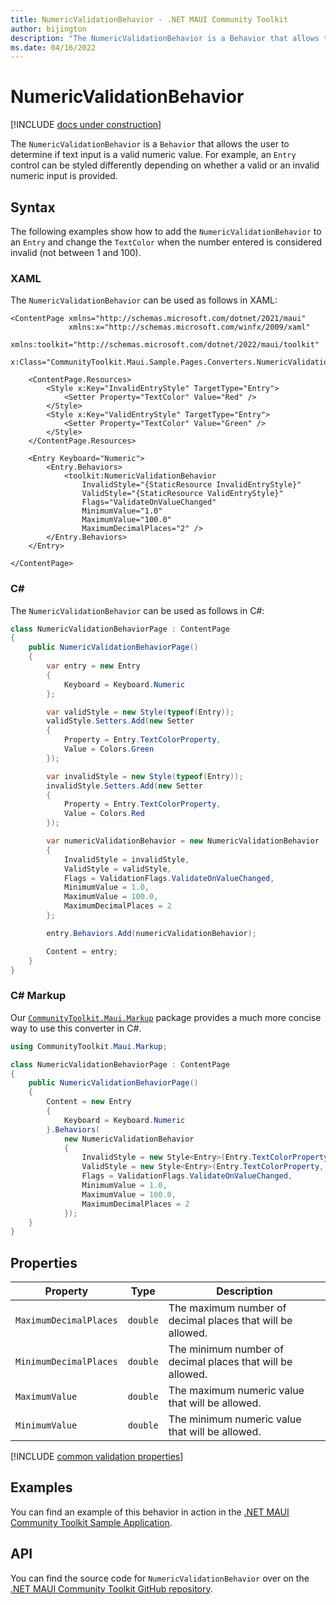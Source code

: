 ```yaml
---
title: NumericValidationBehavior - .NET MAUI Community Toolkit
author: bijington
description: "The NumericValidationBehavior is a Behavior that allows the user to determine if text input is a valid numeric value."
ms.date: 04/16/2022
---
```


# NumericValidationBehavior

[!INCLUDE [docs under construction](../includes/preview-note.md)]

The `NumericValidationBehavior` is a `Behavior` that allows the user to determine if text input is a valid numeric value. For example, an `Entry` control can be styled differently depending on whether a valid or an invalid numeric input is provided.

## Syntax

The following examples show how to add the `NumericValidationBehavior` to an `Entry` and change the `TextColor` when the number entered is considered invalid (not between 1 and 100).

### XAML

The `NumericValidationBehavior` can be used as follows in XAML:

```xaml
<ContentPage xmlns="http://schemas.microsoft.com/dotnet/2021/maui"
             xmlns:x="http://schemas.microsoft.com/winfx/2009/xaml"
             xmlns:toolkit="http://schemas.microsoft.com/dotnet/2022/maui/toolkit"
             x:Class="CommunityToolkit.Maui.Sample.Pages.Converters.NumericValidationBehaviorPage">

    <ContentPage.Resources>
        <Style x:Key="InvalidEntryStyle" TargetType="Entry">
            <Setter Property="TextColor" Value="Red" />
        </Style>
        <Style x:Key="ValidEntryStyle" TargetType="Entry">
            <Setter Property="TextColor" Value="Green" />
        </Style>
    </ContentPage.Resources>

    <Entry Keyboard="Numeric">
        <Entry.Behaviors>
            <toolkit:NumericValidationBehavior 
                InvalidStyle="{StaticResource InvalidEntryStyle}"
                ValidStyle="{StaticResource ValidEntryStyle}"
                Flags="ValidateOnValueChanged"
                MinimumValue="1.0"
                MaximumValue="100.0"
                MaximumDecimalPlaces="2" />
        </Entry.Behaviors>
    </Entry>

</ContentPage>
```

### C#

The `NumericValidationBehavior` can be used as follows in C#:

```csharp
class NumericValidationBehaviorPage : ContentPage
{
    public NumericValidationBehaviorPage()
    {
        var entry = new Entry
        {
            Keyboard = Keyboard.Numeric
        };

        var validStyle = new Style(typeof(Entry));
        validStyle.Setters.Add(new Setter
        {
            Property = Entry.TextColorProperty,
            Value = Colors.Green
        });

        var invalidStyle = new Style(typeof(Entry));
        invalidStyle.Setters.Add(new Setter
        {
            Property = Entry.TextColorProperty,
            Value = Colors.Red
        });

        var numericValidationBehavior = new NumericValidationBehavior
        {
            InvalidStyle = invalidStyle,
            ValidStyle = validStyle,
            Flags = ValidationFlags.ValidateOnValueChanged,
            MinimumValue = 1.0,
            MaximumValue = 100.0,
            MaximumDecimalPlaces = 2
        };

        entry.Behaviors.Add(numericValidationBehavior);

        Content = entry;
    }
}
```

### C# Markup

Our [`CommunityToolkit.Maui.Markup`](../markup/markup.md) package provides a much more concise way to use this converter in C#.

```csharp
using CommunityToolkit.Maui.Markup;

class NumericValidationBehaviorPage : ContentPage
{
    public NumericValidationBehaviorPage()
    {
        Content = new Entry
        {
            Keyboard = Keyboard.Numeric
        }.Behaviors(
            new NumericValidationBehavior
            {
                InvalidStyle = new Style<Entry>(Entry.TextColorProperty, Colors.Red),
                ValidStyle = new Style<Entry>(Entry.TextColorProperty, Colors.Green),
                Flags = ValidationFlags.ValidateOnValueChanged,
                MinimumValue = 1.0,
                MaximumValue = 100.0,
                MaximumDecimalPlaces = 2
            });
    }
}
```

## Properties

|Property  |Type  |Description  |
|---------|---------|---------|
| `MaximumDecimalPlaces` | `double` | The maximum number of decimal places that will be allowed. |
| `MinimumDecimalPlaces` | `double` | The minimum number of decimal places that will be allowed. |
| `MaximumValue` | `double` | The maximum numeric value that will be allowed. |
| `MinimumValue` | `double` | The minimum numeric value that will be allowed. |

[!INCLUDE [common validation properties](../includes/validation-behavior.md)]

## Examples

You can find an example of this behavior in action in the [.NET MAUI Community Toolkit Sample Application](https://github.com/CommunityToolkit/Maui/blob/main/samples/CommunityToolkit.Maui.Sample/Pages/Behaviors/NumericValidationBehaviorPage.xaml).

## API

You can find the source code for `NumericValidationBehavior` over on the [.NET MAUI Community Toolkit GitHub repository](https://github.com/CommunityToolkit/Maui/blob/main/src/CommunityToolkit.Maui/Behaviors/NumericValidationBehavior.cs).